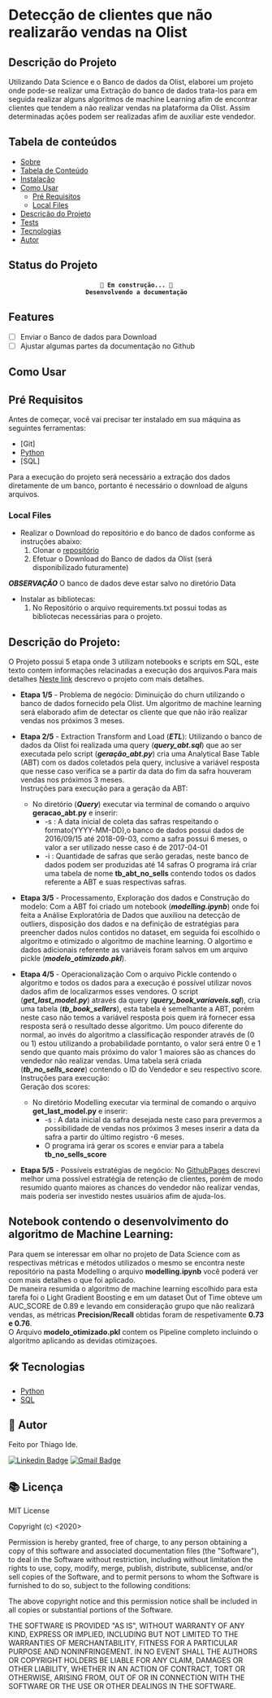 # Detecção de clientes que não realizarão vendas na Olist

## Descrição do Projeto

Utilizando Data Science e o Banco de dados da Olist, elaborei um projeto onde pode-se realizar uma Extração do banco de dados trata-los para em seguida realizar alguns algoritmos de machine Learning afim de encontrar clientes que tendem a não realizar vendas na plataforma da Olist. Assim determinadas ações podem ser realizadas afim de auxiliar este vendedor.

## Tabela de conteúdos

* [Sobre](#sobre)
* [Tabela de Conteúdo](#tabela_de_conteudo)
* [Instalação](#instalacao)
* [Como Usar](#como_usar)
    * [Pré Requisitos](#pre-requisitos)
    * [Local Files](#local-files)
* [Descrição do Projeto](#projeto)
* [Tests](#testes)
* [Tecnologias](#tecnologias)
* [Autor](#autor)


## Status do Projeto

<h4 align="center">

    🚧 Em construção... 🚧
    Desenvolvendo a documentação

## Features
- [ ] Enviar o Banco de dados para Download
- [ ] Ajustar algumas partes da documentação no Github

<a name="como_usar"></a>
## Como Usar 

<a name="pre-requisitos"></a>
## Pré Requisitos 
Antes de começar, você vai precisar ter instalado em sua máquina as seguintes ferramentas:
- [Git]
- [Python](https://www.python.org)
- [SQL]

Para a execução do projeto será necessário a extração dos dados diretamente de um banco, portanto é necessário o download de alguns arquivos.
<a name="local-files"></a>
### Local Files 
* Realizar o Download do repositório e do banco de dados conforme as instruções abaixo:
    1. Clonar o [repositório](https://github.com/thifujikawa/clientes_olist.git)
    2. Efetuar o Download do Banco de dados da Olist (será disponibilizado futuramente)

***OBSERVAÇÃO*** O banco de dados deve estar salvo no diretório Data

* Instalar as bibliotecas:
    1. No Repositório o arquivo requirements.txt possui todas as bibliotecas necessárias para o projeto.

<a name="projeto"></a>
## Descrição do Projeto:

O Projeto possui 5 etapa onde 3 utilizam notebooks e scripts em SQL, este texto contem informações relacinadas a execução dos arquivos.Para mais detalhes [Neste link](https://thifujikawa.github.io/clientes_olist/) descrevo o projeto com mais detalhes.   
- **Etapa 1/5** - Problema de negócio: Diminuição do churn utilizando o banco de dados fornecido pela Olist. Um algoritmo de machine learning será elaborado afim de detectar os cliente que que não irão realizar vendas nos próximos 3 meses.  

- **Etapa 2/5** - Extraction Transform and Load (***ETL***): Utilizando o banco de dados da Olist foi realizada uma query (***query_abt.sql***) que ao ser executada pelo script (***geração_abt.py***) cria uma Analytical Base Table (ABT) com os dados coletados pela query, inclusive a variável resposta que nesse caso verifica se a partir da data do fim da safra houveram vendas nos próximos 3 meses.  
Instruções para execução para a geração da ABT:
    * No diretório (***Query***) executar via terminal de comando o arquivo **geracao_abt.py** e inserir:  
        - -s : A data inicial de coleta das safras respeitando o formato(YYYY-MM-DD),o banco de dados possui dados de 2016/09/15 até 2018-09-03, como a safra possui 6 meses, o valor a ser utilizado nesse caso é de 2017-04-01  
        - -i : Quantidade de safras que serão geradas, neste banco de dados podem ser produzidas até 14 safras
        O programa irá criar uma tabela de nome **tb_abt_no_sells** contendo todos os dados referente a ABT e suas respectivas safras.  
>
- **Etapa 3/5** - Processamento, Exploração dos dados e Construção do modelo: Com a ABT foi criado um notebook (***modelling.ipynb***) onde foi feita a Análise Exploratória de Dados que auxiliou na detecção de outliers, disposição dos dados e na definição de estratégias para preencher dados nulos contidos no dataset, em seguida foi escolhido o algoritmo e otimizado o algoritmo de machine learning. O algortimo e dados adicionais referente as variáveis foram salvos em um arquivo pickle (***modelo_otimizado.pkl***).  

- **Etapa 4/5** - Operacionalização Com o arquivo Pickle contendo o algoritmo e todos os dados para a execução é possível utilizar novos dados afim de localizarmos esses vendores. O script (***get_last_model.py***) através da query  (***query_book_variaveis.sql***), cria uma tabela (***tb_book_sellers***), esta tabela é semelhante a ABT, porém neste caso não temos a variável resposta pois quem irá fornecer essa resposta será o resultado desse algoritmo. Um pouco diferente do normal, ao invés do algoritmo a classificação responder através de (0 ou 1) estou utilizando a probabilidade porntanto, o valor será entre 0 e 1 sendo que quanto mais próximo do valor 1 maiores são as chances do vendedor não realizar vendas. Uma tabela será criada (***tb_no_sells_score***) contendo o ID do Vendedor e seu respectivo score.  
Instruções para execução:  
Geração dos scores:  
    * No diretório Modelling executar via terminal de comando o arquivo **get_last_model.py** e inserir:
        - -s : A data inicial da safra desejada neste caso para prevermos a possibilidade de vendas nos próximos 3 meses inserir a data da safra a partir do último registro -6 meses.  
        - O programa irá gerar os scores e enviar para a tabela **tb_no_sells_score**  
>
- **Etapa 5/5**  - Possíveis estratégias de negócio: No [GithubPages](https://thifujikawa.github.io/clientes_olist/) descrevi melhor uma possível estratégia de retenção de clientes, porém de modo resumido quanto maiores as chances do vendedor não realizar vendas, mais poderia ser investido nestes usuários afim de ajuda-los.  

## Notebook contendo o desenvolvimento do algoritmo de Machine Learning:  
Para quem se interessar em olhar no projeto de Data Science com as respectivas métricas e métodos utilizados o mesmo se  encontra neste repositório na pasta Modelling o arquivo **modelling.ipynb** você poderá ver com mais detalhes o que foi aplicado.   
De maneira resumida o algoritmo de machine learning escolhido para esta tarefa foi o Light Gradient Boosting e em um dataset Out of Time obteve um AUC_SCORE de 0.89 e levando em consideração grupo que não realizará vendas, as métricas **Precision/Recall** obtidas foram de respetivamente **0.73 e 0.76**.  
O Arquivo **modelo_otimizado.pkl** contem os Pipeline completo incluindo o algoritmo aplicando as devidas otimizaçoes. 

<a name="tecnologias"></a>
## 🛠 Tecnologias 

- [Python](https://www.python.org)
- [SQL]()

<a name="autor"></a>
## 🙍 Autor
Feito por Thiago Ide.

[![Linkedin Badge](https://img.shields.io/badge/-Thiago-blue?style=flat-square&logo=Linkedin&logoColor=white&link=https://www.linkedin.com/in/thide)](https://www.linkedin.com/in/thide/)
[![Gmail Badge](https://img.shields.io/badge/-thiago.fudji@gmail.com-c14438?style=flat-square&logo=Gmail&logoColor=white&link=mailto:thiago.fudji@gmail.com)](mailto:thiago.fudji@gmail.com)


## 📚 Licença

MIT License

Copyright (c) <2020> <Seu Nome>

Permission is hereby granted, free of charge, to any person obtaining a copy
of this software and associated documentation files (the "Software"), to deal
in the Software without restriction, including without limitation the rights
to use, copy, modify, merge, publish, distribute, sublicense, and/or sell
copies of the Software, and to permit persons to whom the Software is
furnished to do so, subject to the following conditions:

The above copyright notice and this permission notice shall be included in all
copies or substantial portions of the Software.

THE SOFTWARE IS PROVIDED "AS IS", WITHOUT WARRANTY OF ANY KIND, EXPRESS OR
IMPLIED, INCLUDING BUT NOT LIMITED TO THE WARRANTIES OF MERCHANTABILITY,
FITNESS FOR A PARTICULAR PURPOSE AND NONINFRINGEMENT. IN NO EVENT SHALL THE
AUTHORS OR COPYRIGHT HOLDERS BE LIABLE FOR ANY CLAIM, DAMAGES OR OTHER
LIABILITY, WHETHER IN AN ACTION OF CONTRACT, TORT OR OTHERWISE, ARISING FROM,
OUT OF OR IN CONNECTION WITH THE SOFTWARE OR THE USE OR OTHER DEALINGS IN THE
SOFTWARE.
